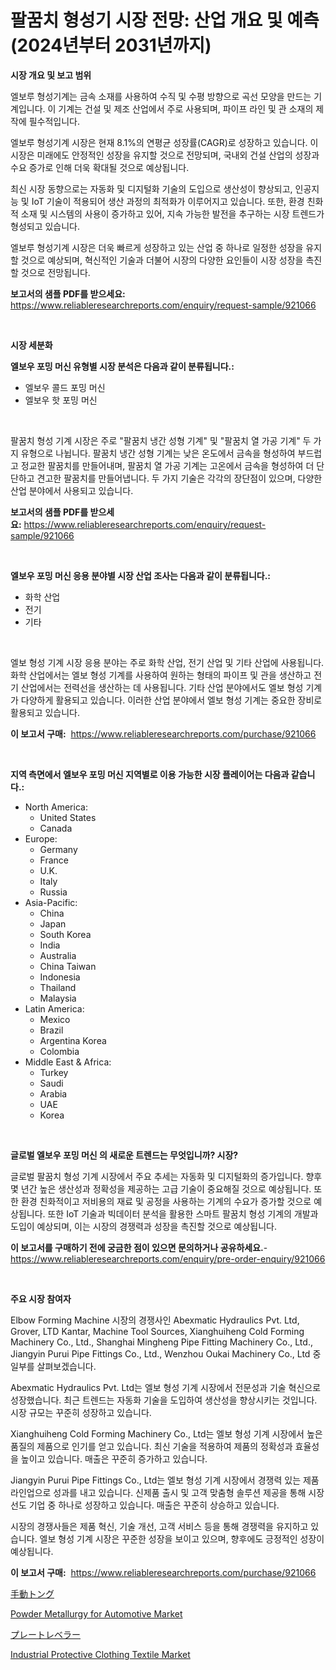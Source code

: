 <p><h1>팔꿈치 형성기 시장 전망: 산업 개요 및 예측 (2024년부터 2031년까지)</h1></p><p><strong>시장 개요 및 보고 범위</strong></p>
<p><p>엘보루 형성기계는 금속 소재를 사용하여 수직 및 수평 방향으로 곡선 모양을 만드는 기계입니다. 이 기계는 건설 및 제조 산업에서 주로 사용되며, 파이프 라인 및 관 소재의 제작에 필수적입니다.</p><p>엘보루 형성기계 시장은 현재 8.1%의 연평균 성장률(CAGR)로 성장하고 있습니다. 이 시장은 미래에도 안정적인 성장을 유지할 것으로 전망되며, 국내외 건설 산업의 성장과 수요 증가로 인해 더욱 확대될 것으로 예상됩니다.</p><p>최신 시장 동향으로는 자동화 및 디지털화 기술의 도입으로 생산성이 향상되고, 인공지능 및 IoT 기술이 적용되어 생산 과정의 최적화가 이루어지고 있습니다. 또한, 환경 친화적 소재 및 시스템의 사용이 증가하고 있어, 지속 가능한 발전을 추구하는 시장 트렌드가 형성되고 있습니다.</p><p>엘보루 형성기계 시장은 더욱 빠르게 성장하고 있는 산업 중 하나로 일정한 성장을 유지할 것으로 예상되며, 혁신적인 기술과 더불어 시장의 다양한 요인들이 시장 성장을 촉진할 것으로 전망됩니다.</p></p>
<p><strong>보고서의 샘플 PDF를 받으세요:</strong> <a href="https://www.reliableresearchreports.com/enquiry/request-sample/921066">https://www.reliableresearchreports.com/enquiry/request-sample/921066</a></p>
<p>&nbsp;</p>
<p><strong>시장 세분화</strong></p>
<p><strong>엘보우 포밍 머신 유형별 시장 분석은 다음과 같이 분류됩니다.:</strong></p>
<p><ul><li>엘보우 콜드 포밍 머신</li><li>엘보우 핫 포밍 머신</li></ul></p>
<p>&nbsp;</p>
<p><p>팔꿈치 형성 기계 시장은 주로 "팔꿈치 냉간 성형 기계" 및 "팔꿈치 열 가공 기계" 두 가지 유형으로 나뉩니다. 팔꿈치 냉간 성형 기계는 낮은 온도에서 금속을 형성하여 부드럽고 정교한 팔꿈치를 만들어내며, 팔꿈치 열 가공 기계는 고온에서 금속을 형성하여 더 단단하고 견고한 팔꿈치를 만들어냅니다. 두 가지 기술은 각각의 장단점이 있으며, 다양한 산업 분야에서 사용되고 있습니다.</p></p>
<p><strong>보고서의 샘플 PDF를 받으세요:</strong>&nbsp;<a href="https://www.reliableresearchreports.com/enquiry/request-sample/921066">https://www.reliableresearchreports.com/enquiry/request-sample/921066</a></p>
<p>&nbsp;</p>
<p><strong> 엘보우 포밍 머신 응용 분야별 시장 산업 조사는 다음과 같이 분류됩니다.:</strong></p>
<p><ul><li>화학 산업</li><li>전기</li><li>기타</li></ul></p>
<p>&nbsp;</p>
<p><p>엘보 형성 기계 시장 응용 분야는 주로 화학 산업, 전기 산업 및 기타 산업에 사용됩니다. 화학 산업에서는 엘보 형성 기계를 사용하여 원하는 형태의 파이프 및 관을 생산하고 전기 산업에서는 전력선을 생산하는 데 사용됩니다. 기타 산업 분야에서도 엘보 형성 기계가 다양하게 활용되고 있습니다. 이러한 산업 분야에서 엘보 형성 기계는 중요한 장비로 활용되고 있습니다.</p></p>
<p><strong>이 보고서 구매:</strong>&nbsp; <a href="https://www.reliableresearchreports.com/purchase/921066">https://www.reliableresearchreports.com/purchase/921066</a></p>
<p>&nbsp;</p>
<p><strong>지역 측면에서 엘보우 포밍 머신 지역별로 이용 가능한 시장 플레이어는 다음과 같습니다.:</strong></p>
<p><ul>
    <li>
        North America:
        <ul>
            <li>United States</li>
            <li>Canada</li>
        </ul>
    </li>
    <li>
        Europe:
        <ul>
            <li>Germany</li>
            <li>France</li>
            <li>U.K.</li>
            <li>Italy</li>
            <li>Russia</li>
        </ul>
    </li>
    <li>
        Asia-Pacific:
        <ul>
            <li>China</li>
            <li>Japan</li>
            <li>South Korea</li>
            <li>India</li>
            <li>Australia</li>
            <li>China Taiwan</li>
            <li>Indonesia</li>
            <li>Thailand</li>
            <li>Malaysia</li>
        </ul>
    </li>
    <li>
        Latin America:
        <ul>
            <li>Mexico</li>
            <li>Brazil</li>
            <li>Argentina Korea</li>
            <li>Colombia</li>
        </ul>
    </li>
    <li>
        Middle East & Africa:
        <ul>
            <li>Turkey</li>
            <li>Saudi</li>
            <li>Arabia</li>
            <li>UAE</li>
            <li>Korea</li>
        </ul>
    </li>
    </ul></p>
<p>&nbsp;</p>
<p><strong>글로벌 엘보우 포밍 머신 의 새로운 트렌드는 무엇입니까? 시장?</strong></p>
<p><p>글로벌 팔꿈치 형성 기계 시장에서 주요 추세는 자동화 및 디지털화의 증가입니다. 향후 몇 년간 높은 생산성과 정확성을 제공하는 고급 기술이 중요해질 것으로 예상됩니다. 또한 환경 친화적이고 저비용의 재료 및 공정을 사용하는 기계의 수요가 증가할 것으로 예상됩니다. 또한 IoT 기술과 빅데이터 분석을 활용한 스마트 팔꿈치 형성 기계의 개발과 도입이 예상되며, 이는 시장의 경쟁력과 성장을 촉진할 것으로 예상됩니다.</p></p>
<p><strong>이 보고서를 구매하기 전에 궁금한 점이 있으면 문의하거나 공유하세요.</strong>- <a href="https://www.reliableresearchreports.com/enquiry/pre-order-enquiry/921066">https://www.reliableresearchreports.com/enquiry/pre-order-enquiry/921066</a></p>
<p>&nbsp;</p>
<p><strong>주요 시장 참여자</strong></p>
<p><p>Elbow Forming Machine 시장의 경쟁사인 Abexmatic Hydraulics Pvt. Ltd, Grover, LTD Kantar, Machine Tool Sources, Xianghuiheng Cold Forming Machinery Co., Ltd., Shanghai Mingheng Pipe Fitting Machinery Co., Ltd., Jiangyin Purui Pipe Fittings Co., Ltd., Wenzhou Oukai Machinery Co., Ltd 중 일부를 살펴보겠습니다.</p><p>Abexmatic Hydraulics Pvt. Ltd는 엘보 형성 기계 시장에서 전문성과 기술 혁신으로 성장했습니다. 최근 트렌드는 자동화 기술을 도입하여 생산성을 향상시키는 것입니다. 시장 규모는 꾸준히 성장하고 있습니다.</p><p>Xianghuiheng Cold Forming Machinery Co., Ltd는 엘보 형성 기계 시장에서 높은 품질의 제품으로 인기를 얻고 있습니다. 최신 기술을 적용하여 제품의 정확성과 효율성을 높이고 있습니다. 매출은 꾸준히 증가하고 있습니다.</p><p>Jiangyin Purui Pipe Fittings Co., Ltd는 엘보 형성 기계 시장에서 경쟁력 있는 제품 라인업으로 성과를 내고 있습니다. 신제품 출시 및 고객 맞춤형 솔루션 제공을 통해 시장 선도 기업 중 하나로 성장하고 있습니다. 매출은 꾸준히 상승하고 있습니다.</p><p>시장의 경쟁사들은 제품 혁신, 기술 개선, 고객 서비스 등을 통해 경쟁력을 유지하고 있습니다. 엘보 형성 기계 시장은 꾸준한 성장을 보이고 있으며, 향후에도 긍정적인 성장이 예상됩니다.</p></p>
<p><strong>이 보고서 구매:</strong>&nbsp;&nbsp;<a href="https://www.reliableresearchreports.com/purchase/921066">https://www.reliableresearchreports.com/purchase/921066</a></p>
<p><p><a href="https://github.com/bracarafogo/Market-Research-Report-List-2/blob/main/7397414181984.md">手動トング</a></p><p><a href="https://issuu.com/reportprime-2/docs/powder-metallurgy-for-automotive-market-size-2030.">Powder Metallurgy for Automotive Market</a></p><p><a href="https://github.com/antony131rp/Market-Research-Report-List-2/blob/main/3144841181985.md">プレートレベラー</a></p><p><a href="https://issuu.com/reportprime-2/docs/industrial-protective-clothing-textile-market-size">Industrial Protective Clothing Textile Market</a></p></p>
